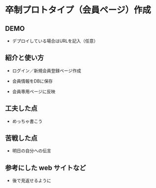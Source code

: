 # 卒制プロトタイプ（会員ページ）作成

## DEMO

  - デプロイしている場合はURLを記入（任意）

## 紹介と使い方

  - ログイン／新規会員登録ページ作成

  - 会員情報をDBに保存

  - 会員専用ページに反映



## 工夫した点

  - めっちゃ書こう

## 苦戦した点

  - 明日の自分への伝言

## 参考にした web サイトなど

  - 後で見返せるように